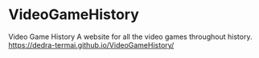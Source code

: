 # VideoGameHistory
Video Game History
A website for all the video games throughout history. 
https://dedra-termai.github.io/VideoGameHistory/
